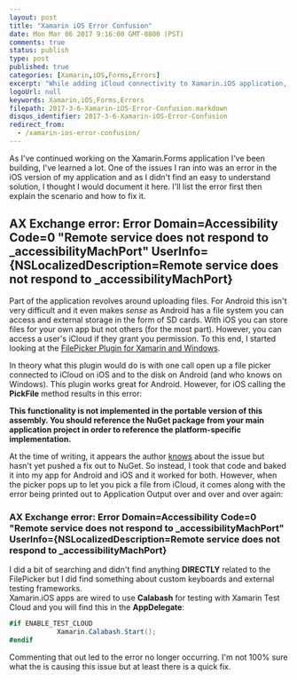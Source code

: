 ```yaml
---
layout: post
title: "Xamarin iOS Error Confusion"
date: Mon Mar 06 2017 9:16:00 GMT-0800 (PST)
comments: true
status: publish
type: post
published: true
categories: [Xamarin,iOS,Forms,Errors]
excerpt: "While adding iCloud connectivity to Xamarin.iOS application, I ran into a weird erorr and wanted to share how to fix it."
logoUrl: null
keywords: Xamarin,iOS,Forms,Errors
filepath: 2017-3-6-Xamarin-iOS-Error-Confusion.markdown
disqus_identifier: 2017-3-6-Xamarin-iOS-Error-Confusion
redirect_from: 
  - /xamarin-ios-error-confusion/
---
```


As I've continued working on the Xamarin.Forms application I've been building, 
I've learned a lot.  One of the issues I ran into was an error in the iOS version of
my application and as I didn't find an easy to understand solution, I thought I would
document it here.  I'll list the error first then explain the scenario and how to fix
it.

## AX Exchange error: Error Domain=Accessibility Code=0 "Remote service does not respond to _accessibilityMachPort" UserInfo={NSLocalizedDescription=Remote service does not respond to _accessibilityMachPort}

Part of the application revolves around uploading files.  For Android this isn't very
difficult and it even makes *sense* as Android has a file system you can access and
external storage in the form of SD cards.  With iOS you can store files for your own
app but not others (for the most part).  However, you can access a user's iCloud
if they grant you permission.  To this end, I started looking at the [FilePicker Plugin for Xamarin and Windows](https://github.com/Studyxnet/FilePicker-Plugin-for-Xamarin-and-Windows).

In theory what this plugin would do is with one call open up a file picker connected
to iCloud on iOS and to the disk on Android (and who knows on Windows).  This plugin
works great for Android.  However, for iOS calling the **PickFile** method results in 
this error:

**This functionality is not implemented in the portable version of this assembly. You should reference the NuGet package from your main application project in order to reference the platform-specific implementation.**

At the time of writing, it appears the author [knows](https://github.com/Studyxnet/FilePicker-Plugin-for-Xamarin-and-Windows/issues/28)
about the issue but hasn't yet pushed a fix out to NuGet.  So instead, I took that code
and baked it into my app for Android and iOS and it worked for both.  However, when the
picker pops up to let you pick a file from iCloud, it comes along with the error 
being printed out to Application Output over and over and over again:

### AX Exchange error: Error Domain=Accessibility Code=0 "Remote service does not respond to _accessibilityMachPort" UserInfo={NSLocalizedDescription=Remote service does not respond to _accessibilityMachPort}

I did a bit of searching and didn't find anything **DIRECTLY** related to the FilePicker
but I did find something about custom keyboards and external testing frameworks.  
Xamarin.iOS apps are wired to use **Calabash** for testing with Xamarin Test Cloud and
you will find this in the **AppDelegate**:

```C#
#if ENABLE_TEST_CLOUD
			Xamarin.Calabash.Start();
#endif
```

Commenting that out led to the error no longer occurring.  I'm not 100% sure what the
is causing this issue but at least there is a quick fix.